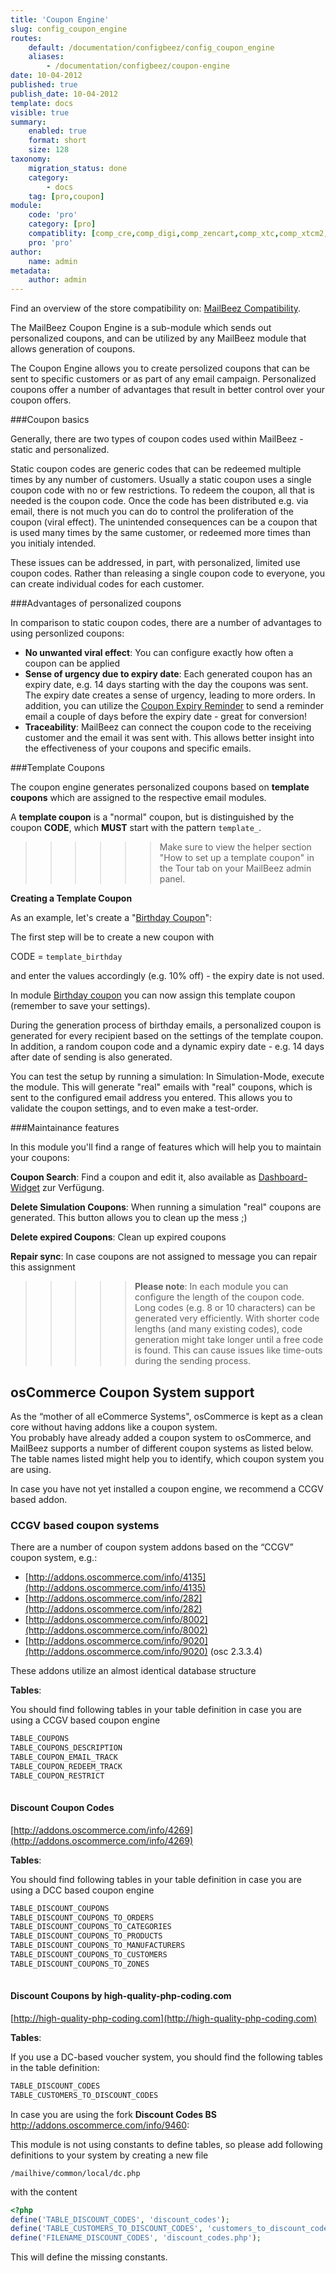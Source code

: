 ```yaml
---
title: 'Coupon Engine'
slug: config_coupon_engine
routes:
    default: /documentation/configbeez/config_coupon_engine
    aliases:
        - /documentation/configbeez/coupon-engine
date: 10-04-2012
published: true
publish_date: 10-04-2012
template: docs
visible: true
summary:
    enabled: true
    format: short
    size: 128
taxonomy:
    migration_status: done
    category:
        - docs
    tag: [pro,coupon]
module:
    code: 'pro'
    category: [pro]
    compatiblity: [comp_cre,comp_digi,comp_zencart,comp_xtc,comp_xtcm2,comp_gambio]   
    pro: 'pro'     
author:
    name: admin
metadata:
    author: admin
---
```


Find an overview of the store compatibility on: [MailBeez Compatibility](/documentation/compatibility/).

The MailBeez Coupon Engine is a sub-module which sends out personalized coupons, and can be utilized by any MailBeez module that allows generation of coupons. 

The Coupon Engine allows you to create persolized coupons that can be sent to specific customers or as part of any email campaign. Personalized coupons offer a number of advantages that result in better control over your coupon offers.

###Coupon basics

Generally, there are two types of coupon codes used within MailBeez - static and personalized. 

Static coupon codes are generic codes that can be redeemed multiple times by any number of customers.  Usually a static coupon uses a single coupon code with no or few restrictions. To redeem the coupon, all that is needed is the coupon code.  Once the code has been distributed e.g. via email, there is not much you can do to control the proliferation of the coupon (viral effect). The unintended consequences can be a coupon that is used many times by the same customer, or redeemed more times than you initialy intended.

These issues can be addressed, in part, with personalized, limited use coupon codes. Rather than releasing a single coupon code to everyone, you can create individual codes for each customer.

###Advantages of personalized coupons

In comparison to static coupon codes, there are a number of advantages to using personlized coupons:

- **No unwanted viral effect**: You can configure exactly how often a coupon can be applied
- **Sense of urgency due to expiry date**: Each generated coupon has an expiry date, e.g. 14 days starting with the day the coupons was sent. The expiry date creates a sense of urgency, leading to more orders. In addition, you can utilize the [Coupon Expiry Reminder](/documentation/mailbeez/coupon_expire) to send a reminder email a couple of days before the expiry date - great for conversion!
- **Traceability**: MailBeez can connect the coupon code to the receiving customer and the email it was sent with. This allows better insight into the effectiveness of your coupons and specific emails.



###Template Coupons

The coupon engine generates personalized coupons based on **template coupons** which are assigned to the respective email modules.
 
A **template coupon** is a "normal" coupon, but is distinguished by the coupon **CODE**, which **MUST** start with the pattern `template_`.

>>>>>>Make sure to view the helper section "How to set up a template coupon" in the Tour tab on your MailBeez admin panel.
 
**Creating a Template Coupon**

As an example, let's create a "[Birthday Coupon](/documentation/mailbeez/coupon_birthday)":

The first step will be to create a new coupon with 

CODE = `template_birthday`

and enter the values accordingly (e.g. 10% off) - the expiry date is not used.

In module [Birthday coupon](/documentation/mailbeez/coupon_birthday) you can now assign this template coupon (remember to save your settings).

During the generation process of birthday emails, a personalized coupon is generated for every recipient based on the settings of the template coupon. In addition, a random coupon code and a dynamic expiry date - e.g. 14 days after date of sending is also generated.

You can test the setup by running a simulation: In Simulation-Mode, execute the module. This will generate "real" emails with "real" coupons, which is sent to the configured email address you entered. This allows you to validate the coupon settings, and to even make a test-order.



###Maintainance features

In this module you'll find a range of features which will help you to maintain your coupons:
 

**Coupon Search**: Find a coupon and edit it, also available as [Dashboard-Widget](/documentation/dashboardbeez/dashboard_coupon_admin) zur Verfügung.

**Delete Simulation Coupons**: When running a simulation "real" coupons are generated. This button allows you to clean up the mess ;)

**Delete expired Coupons**: Clean up expired coupons

**Repair sync**: In case coupons are not assigned to message you can repair this assignment


>>>>>**Please note**: In each module you can configure the length of the coupon code. Long codes (e.g. 8 or 10 characters) can be generated very efficiently. With shorter code lengths (and many existing codes), code generation might take longer until a free code is found. This can cause issues like time-outs during the sending process.

## osCommerce Coupon System support

As the “mother of all eCommerce Systems", osCommerce is kept as a clean core without having addons like a coupon system.  
You probably have already added a coupon system to osCommerce, and MailBeez supports a number of different coupon systems as listed below. The table names listed might help you to identify, which coupon system you are using.

In case you have not yet installed a coupon engine, we recommend a CCGV based addon.

### CCGV based coupon systems

There are a number of coupon system addons based on the “CCGV” coupon system, e.g.:

- [http://addons.oscommerce.com/info/4135](http://addons.oscommerce.com/info/4135)  
- [http://addons.oscommerce.com/info/282](http://addons.oscommerce.com/info/282)  
- [http://addons.oscommerce.com/info/8002](http://addons.oscommerce.com/info/8002)  
- [http://addons.oscommerce.com/info/9020](http://addons.oscommerce.com/info/9020) (osc 2.3.3.4)

These addons utilize an almost identical database structure

**Tables**:

You should find following tables in your table definition in case you are using a CCGV based coupon engine

```bash
TABLE_COUPONS
TABLE_COUPONS_DESCRIPTION
TABLE_COUPON_EMAIL_TRACK
TABLE_COUPON_REDEEM_TRACK
TABLE_COUPON_RESTRICT
 
```

#### Discount Coupon Codes

[http://addons.oscommerce.com/info/4269](http://addons.oscommerce.com/info/4269)

**Tables**:

You should find following tables in your table definition in case you are using a DCC based coupon engine


```bash
TABLE_DISCOUNT_COUPONS
TABLE_DISCOUNT_COUPONS_TO_ORDERS
TABLE_DISCOUNT_COUPONS_TO_CATEGORIES
TABLE_DISCOUNT_COUPONS_TO_PRODUCTS
TABLE_DISCOUNT_COUPONS_TO_MANUFACTURERS
TABLE_DISCOUNT_COUPONS_TO_CUSTOMERS
TABLE_DISCOUNT_COUPONS_TO_ZONES
 
```

#### Discount Coupons by high-quality-php-coding.com

[http://high-quality-php-coding.com](http://high-quality-php-coding.com)



**Tables**:

If you use a DC-based voucher system, you should find the following tables in the table definition:



```bash
TABLE_DISCOUNT_CODES
TABLE_CUSTOMERS_TO_DISCOUNT_CODES

```

In case you are using the fork **Discount Codes BS** 
<http://addons.oscommerce.com/info/9460>:

This module is not using constants to define tables, so please add following definitions to your system by creating a new file

`/mailhive/common/local/dc.php` 

with the content

```php
<?php
define('TABLE_DISCOUNT_CODES', 'discount_codes');
define('TABLE_CUSTOMERS_TO_DISCOUNT_CODES', 'customers_to_discount_codes');
define('FILENAME_DISCOUNT_CODES', 'discount_codes.php');
```
This will define the missing constants.

